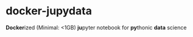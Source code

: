 # docker-jupydata
**Docker**ized (Minimal: &lt;1GB) **ju**pyter notebook for **py**thonic **data** science
